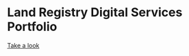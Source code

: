 # Land Registry Digital Services Portfolio

[Take a look](http://lr-digital-services.herokuapp.com/)
